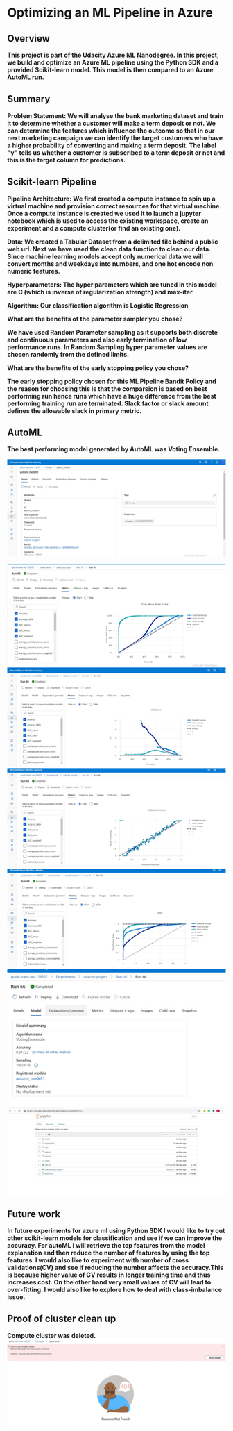 # Optimizing an ML Pipeline in Azure

## Overview
**This project is part of the Udacity Azure ML Nanodegree. In this project, we build and optimize an Azure ML pipeline using the Python SDK and a provided Scikit-learn model. This model is then compared to an Azure AutoML run.**

## Summary
**Problem Statement: We will analyse the bank marketing dataset and train it to determine whether a customer will make a term deposit or not. We can determine the features which influence the outcome so that in our next marketing campaign we can identify the target customers who have a higher probability of converting and making a term deposit. The label "y" tells us whether a customer is subscribed to a term deposit or not and this is the target column for predictions.**



## Scikit-learn Pipeline
**Pipeline Architecture: We first created a compute instance to spin up a virtual machine and provision correct resources for that virtual machine. Once a compute instance is created we used it to launch a jupyter notebook which is used to access the existing workspace, create an experiment and a compute cluster(or find an existing one).**

**Data: We created a Tabular Dataset from a delimited file behind a public web url. Next we have used the clean data function to clean our data. Since machine learning models accept only numerical data we will convert months and weekdays into numbers, and one hot encode non numeric features.**

**Hyperparameters: The hyper parameters which are tuned in this model are C (which is inverse of regularization strength) and max-iter.**

**Algorithm: Our classification algorithm is Logistic Regression**

**What are the benefits of the parameter sampler you chose?**

**We have used Random Parameter sampling as it supports both discrete and continuous parameters and also early termination of low performance runs. In Random Sampling hyper parameter values are chosen randomly from the defined limits.**

**What are the benefits of the early stopping policy you chose?**

**The early stopping policy chosen for this ML Pipeline Bandit Policy and the reason for choosing this is that the comparsion is based on best performing run hence runs which have a huge difference from the best performing training run are terminated. Slack factor or slack amount defines the allowable slack in primary metric.**

## AutoML
**The best performing model generated by AutoML was Voting Ensemble.**

![alt text](https://github.com/PurvajaDurga/Project1-Optimizing-an-ML-Pipeline-in-Azure/blob/main/images/automl.JPG)

![alt text](https://github.com/PurvajaDurga/Project1-Optimizing-an-ML-Pipeline-in-Azure/blob/main/images/a1.JPG)
![alt text](https://github.com/PurvajaDurga/Project1-Optimizing-an-ML-Pipeline-in-Azure/blob/main/images/a2.JPG)
![alt text](https://github.com/PurvajaDurga/Project1-Optimizing-an-ML-Pipeline-in-Azure/blob/main/images/a3.JPG)
![alt text](https://github.com/PurvajaDurga/Project1-Optimizing-an-ML-Pipeline-in-Azure/blob/main/images/a4.JPG)
![alt text](https://github.com/PurvajaDurga/Project1-Optimizing-an-ML-Pipeline-in-Azure/blob/main/images/model.JPG)
![alt text](https://github.com/PurvajaDurga/Project1-Optimizing-an-ML-Pipeline-in-Azure/blob/main/images/pic.JPG)

## Future work
**In future experiments for azure ml using Python SDK I would like to try out other scikit-learn models for classification and see if we can improve the accuracy. For autoML I will retrieve the top features from the model explanation and then reduce the number of features by using the top features. I would also like to experiment with number of cross validations(CV) and see if reducing the number affects the accuracy.This is because higher value of CV results in longer training time and thus increases cost. On the other hand very small values of CV will lead to over-fitting. I would also like to explore how to deal with class-imbalance issue.**


## Proof of cluster clean up
**Compute cluster was deleted.**
![alt text](https://github.com/PurvajaDurga/Project1-Optimizing-an-ML-Pipeline-in-Azure/blob/main/images/cluster%20deleted.JPG)

